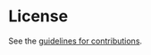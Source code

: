 # License

See the
[guidelines for contributions](https://github.com/thomas-fossati/draft-cf-reg-update/blob/main/CONTRIBUTING.md).
